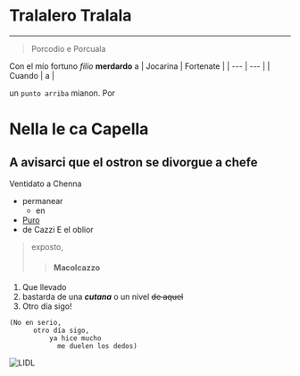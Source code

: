 # Tralalero Tralala
---
>Porcodio e Porcuala

Con el mío fortuno _filio_ **merdardo** a
| Jocarina | Fortenate |
| --- | --- |
| Cuando | a | 

un <code>punto arriba</code> mianon. Por
# Nella le ca Capella
##  A avisarci que el ostron se divorgue a chefe
Ventidato a Chenna
- permanear
  - en
- [Puro](https://changed.fandom.com/wiki/Puro "⠀⠀⠀⠀⠀⣼⣶⣄⠀⠀⠀⠀⠀⠀⠀⠀⠀⠀⢀⣴⣶⣆⠀⠀⠀⠀
⠀⠀⠀⠀⢠⣿⣿⣿⣷⣄⠀⠀⢀⣤⠀⠀⢀⣴⣿⣿⣿⡇⠀⠀⠀⠀
⠀⠀⠀⠀⢸⣿⣿⣿⣿⣿⣦⣾⣿⣿⣀⣴⣿⣿⣿⣿⣿⣷⠀⠀⠀⠀
⠀⠀⠀⠀⢸⣿⣿⣿⣿⣿⣿⣿⣿⣿⣿⣿⣿⣿⣿⣿⣿⣿⠀⠀⠀⠀
⠀⠀⠀⠀⢸⣿⣿⣿⣿⣿⣿⣿⣿⣿⣿⣿⣿⣿⣿⣿⣿⣿⠀⠀⠀⠀
⠀⠀⠀⠀⢸⣿⣿⣿⣿⣿⣿⠿⠛⠉⠹⢿⣿⣿⣿⣿⣿⣿⠀⠀⠀⠀
⠀⠀⠀⢀⣼⣿⣿⣿⣿⠟⠁⠀⠀⠀⠀⠀⠈⠻⣿⣿⣿⣿⣄⠀⠀⠀
⠀⠀⠰⣿⣿⣿⣿⡿⠃⠀⠀⠀⠀⠀⠀⠀⠀⠀⠈⢿⣿⣿⣿⡷⠀⠀
⢀⣤⣶⣿⣿⣿⡟⣿⣿⠟⠻⣿⡆⠀⠀⣿⡟⠛⣿⣿⢹⣿⣿⣿⡆⠀
⠘⢿⣿⣿⣿⣿⣷⣿⣿⣦⣴⡿⠇⠀⠈⣿⣷⣤⣿⣿⣾⣿⣿⣧⡄⠀
⠀⠀⠉⣿⣿⣿⣿⣿⡈⠉⠉⠀⠀⠀⠀⠈⠉⠉⢉⣾⣿⣿⣿⣿⣁⠀
⣀⣠⣤⣿⣿⣿⣿⣿⣿⣷⣤⣀⣀⣤⣄⣀⣠⣾⣿⣿⣿⣿⣿⣿⣿⠇
⠻⢿⣿⣿⣿⣿⣿⣿⣿⣿⣿⣿⣿⣿⣿⣿⣿⣿⣿⣿⣿⣿⣿⣯⣁⠀
⠀⠀⢉⣿⣿⣿⣿⣿⣿⣿⣿⣿⣿⣿⣿⣿⣿⣿⣿⣿⣿⣿⣿⣿⣿⣿")
- de Cazzi
E el oblior 
>exposto,
>>#### Macolcazzo
1. Que llevado
2. bastarda de una **_cutana_** o un nivel ~~de aquel~~
3. Otro día sigo!
```
(No en serio,
      otro día sigo,
          ya hice mucho
            me duelen los dedos)
```
![LIDL](https://upload.wikimedia.org/wikipedia/commons/thumb/9/91/Lidl-Logo.svg/1024px-Lidl-Logo.svg.png)
